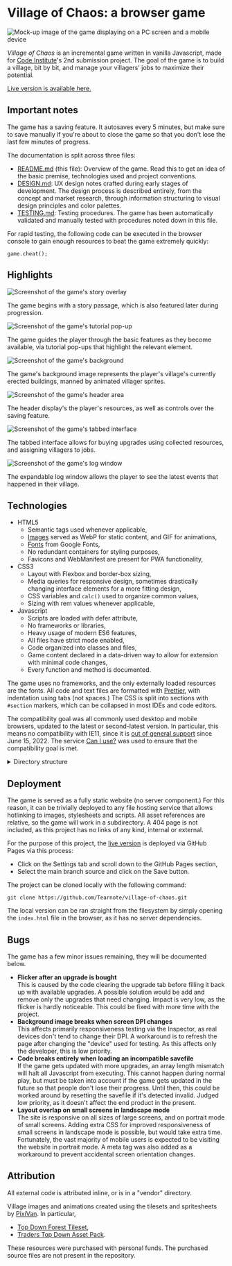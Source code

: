 # Village of Chaos: a browser game

![Mock-up image of the game displaying on a PC screen and a mobile device](doc/mockup.png)

_Village of Chaos_ is an incremental game written in vanilla Javascript, made for [Code Institute](https://codeinstitute.net)'s 2nd submission project. The goal of the game is to build a village, bit by bit, and manage your villagers' jobs to maximize their potential.

[Live version is available here.](https://tearnote.github.io/village-of-chaos/)

## Important notes

The game has a saving feature. It autosaves every 5 minutes, but make sure to save manually if you're about to close the game so that you don't lose the last few minutes of progress.

The documentation is split across three files:

-   [README.md](README.md) (this file): Overview of the game. Read this to get an idea of the basic premise, technologies used and project conventions.
-   [DESIGN.md](doc/DESIGN.md): UX design notes crafted during early stages of development. The design process is described entirely, from the concept and market research, through information structuring to visual design principles and color palettes.
-   [TESTING.md](doc/TESTING.md): Testing procedures. The game has been automatically validated and manually tested with procedures noted down in this file.

For rapid testing, the following code can be executed in the browser console to gain enough resources to beat the game extremely quickly:

```
game.cheat();
```

## Highlights

![Screenshot of the game's story overlay](doc/highlights/story.png)

The game begins with a story passage, which is also featured later during progression.

![Screenshot of the game's tutorial pop-up](doc/highlights/tutorial.png)

The game guides the player through the basic features as they become available, via tutorial pop-ups that highlight the relevant element.

![Screenshot of the game's background](doc/highlights/background.png)

The game's background image represents the player's village's currently erected buildings, manned by animated villager sprites.

![Screenshot of the game's header area](doc/highlights/header.png)

The header display's the player's resources, as well as controls over the saving feature.

![Screenshot of the game's tabbed interface](doc/highlights/tabs.png)

The tabbed interface allows for buying upgrades using collected resources, and assigning villagers to jobs.

![Screenshot of the game's log window](doc/highlights/log.png)

The expandable log window allows the player to see the latest events that happened in their village.

## Technologies

-   HTML5
    -   Semantic tags used whenever applicable,
    -   [Images](#attribution) served as WebP for static content, and GIF for animations,
    -   [Fonts](doc/DESIGN.md#design-language) from Google Fonts,
    -   No redundant containers for styling purposes,
    -   Favicons and WebManifest are present for PWA functionality,
-   CSS3
    -   Layout with Flexbox and border-box sizing,
    -   Media queries for responsive design, sometimes drastically changing interface elements for a more fitting design,
    -   CSS variables and `calc()` used to organize common values,
    -   Sizing with rem values whenever applicable,
-   Javascript
    -   Scripts are loaded with defer attribute,
    -   No frameworks or libraries,
    -   Heavy usage of modern ES6 features,
    -   All files have strict mode enabled,
    -   Code organized into classes and files,
    -   Game content declared in a data-driven way to allow for extension with minimal code changes,
    -   Every function and method is documented.

The game uses no frameworks, and the only externally loaded resources are the fonts. All code and text files are formatted with [Prettier](https://prettier.io), with indentation using tabs (not spaces.) The CSS is split into sections with `#section` markers, which can be collapsed in most IDEs and code editors.

The compatibility goal was all commonly used desktop and mobile browsers, updated to the latest or second-latest version. In particular, this means no compatibility with IE11, since it is [out of general support](https://learn.microsoft.com/en-us/lifecycle/faq/internet-explorer-microsoft-edge#what-is-the-lifecycle-policy-for-internet-explorer-) since June 15, 2022. The service [Can I use?](https://caniuse.com) was used to ensure that the compatibility goal is met.

<details><summary>Directory structure</summary>

   - `/` (root): HTML files, `README.md`, environment configuration
   - `assets/css`: CSS files
   - `assets/images`: WebP and GIF images served by the HTML pages
   - `assets/js`: Javascript code used by the HTML pages
   - `assets/js/vendor`: 3rd-party Javascript code, attributed at the top of each file,
   - `doc`: Additional Markdown files, PNG images used by Markdown files, any additional documentation files

</details>

## Deployment

The game is served as a fully static website (no server component.) For this reason, it can be trivially deployed to any file hosting service that allows hotlinking to images, stylesheets and scripts. All asset references are relative, so the game will work in a subdirectory. A 404 page is not included, as this project has no links of any kind, internal or external.

For the purpose of this project, the [live version](https://tearnote.github.io/village-of-chaos/) is deployed via GitHub Pages via this process:

-   Click on the Settings tab and scroll down to the GitHub Pages section,
-   Select the main branch source and click on the Save button.

The project can be cloned locally with the following command:

```
git clone https://github.com/Tearnote/village-of-chaos.git
```

The local version can be ran straight from the filesystem by simply opening the `index.html` file in the browser, as it has no server dependencies.

## Bugs

The game has a few minor issues remaining, they will be documented below.

-   **Flicker after an upgrade is bought**  
    This is caused by the code clearing the upgrade tab before filling it back up with available upgrades. A possible solution would be add and remove only the upgrades that need changing. Impact is very low, as the flicker is hardly noticeable. This could be fixed with more time with the project.
-   **Background image breaks when screen DPI changes**  
    This affects primarily responsiveness testing via the Inspector, as real devices don't tend to change their DPI. A workaround is to refresh the page after changing the "device" used for testing. As this affects only the developer, this is low priority.
-   **Code breaks entirely when loading an incompatible savefile**  
    If the game gets updated with more upgrades, an array length mismatch will halt all Javascript from executing. This cannot happen during normal play, but must be taken into account if the game gets updated in the future so that people don't lose their progress. Until then, this could be worked around by resetting the savefile if it's detected invalid. Judged low priority, as it doesn't affect the end product in the present.
-   **Layout overlap on small screens in landscape mode**  
    The site is responsive on all sizes of large screens, and on portrait mode of small screens. Adding extra CSS for improved responsiveness of small screens in landscape mode is possible, but would take extra time. Fortunately, the vast majority of mobile users is expected to be visiting the website in portrait mode. A meta tag was also added as a workaround to prevent accidental screen orientation changes.

## Attribution

All external code is attributed inline, or is in a "vendor" directory.

Village images and animations created using the tilesets and spritesheets by [PixiVan](https://pixivan.itch.io). In particular,

-   [Top Down Forest Tileset](https://pixivan.itch.io/top-down-forest-tileset),
-   [Traders Top Down Asset Pack](https://pixivan.itch.io/traders-top-down-npc).

These resources were purchased with personal funds. The purchased source files are not present in the repository.
